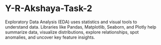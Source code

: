 # Y-R-Akshaya-Task-2
Exploratory Data Analysis (EDA) uses statistics and visual tools to understand data. Libraries like Pandas, Matplotlib, Seaborn, and Plotly help summarize data, visualize distributions, explore relationships, spot anomalies, and uncover key feature insights.
